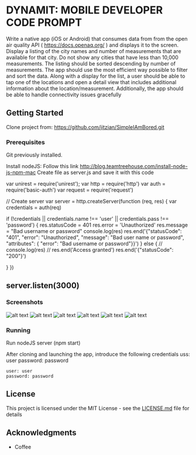 # DYNAMIT: MOBILE DEVELOPER CODE PROMPT

Write a native app (iOS or Android) that consumes data from from the open air quality API
( https://docs.openaq.org/ ) and displays it to the screen.
Display a listing of the city names and number of measurements that are available for that city. Do
not show any cities that have less than 10,000 measurements. The listing should be sorted
descending by number of measurements. The app should use the most efficient way possible to
filter and sort the data.
Along with a display for the list, a user should be able to tap one of the locations and open a
detail view that includes additional information about the location/measurement.
Additionally, the app should be able to handle connectivity issues gracefully

## Getting Started

Clone project from: https://github.com/jitzian/SimpleIAmBored.git

### Prerequisites

Git previously installed.

Install nodeJS: Follow this link http://blog.teamtreehouse.com/install-node-js-npm-mac
Create file as server.js and save it with this code


var unirest = require('unirest');
var http = require('http')
var auth = require('basic-auth')
var request = require('request')

// Create server
var server = http.createServer(function (req, res) {
  var credentials = auth(req)

  if (!credentials || credentials.name !== 'user' || credentials.pass !== 'password') {
    res.statusCode = 401
    res.error = 'Unauthorized'
    res.message = "Bad username or password"
    console.log(res)
    res.end('{"statusCode": "401", "error": "Unauthorized", "message": "Bad user name or password", "attributes": { "error": "Bad username or password"}}')
  } else {
    // console.log(res)    // res.end('Access granted')
    res.end('{"statusCode": "200"}')

  }
})

server.listen(3000)
--
### Screenshots
![alt text](/screenshots/loginScreen.png "Login screen")
![alt text](/screenshots/welcomeScreen.png "Welcome screen")
![alt text](/screenshots/navigationScreen.png "Navigation screen")
![alt text](/screenshots/mainScreen.png "Main screen")
![alt text](/screenshots/detailScreen.png "Detail screen")
![alt text](/screenshots/offlineScreen.png "Offline screen")

### Running

Run nodeJS server (npm start)

After cloning and launching the app, introduce the following credentials
uss: user
password: password

```
user: user
password: password
```


## License

This project is licensed under the MIT License - see the [LICENSE.md](LICENSE.md) file for details

## Acknowledgments

* Coffee

